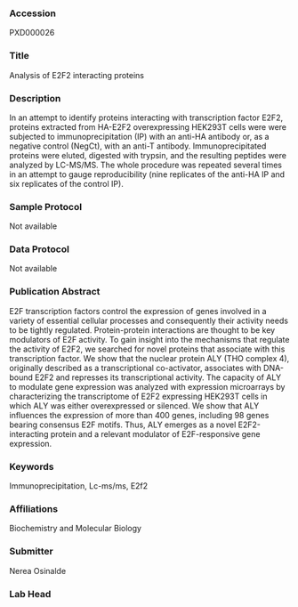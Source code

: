 ### Accession
PXD000026

### Title
Analysis of E2F2 interacting proteins

### Description
In an attempt to identify proteins interacting with transcription factor E2F2, proteins extracted from HA-E2F2 overexpressing HEK293T cells were were subjected to immunoprecipitation (IP) with an anti-HA antibody or, as a negative control (NegCt), with an anti-T antibody. Immunoprecipitated proteins were eluted, digested with trypsin, and the resulting peptides were analyzed by LC-MS/MS. The whole procedure was repeated several times in an attempt to gauge reproducibility (nine replicates of the anti-HA IP and six replicates of the control IP).

### Sample Protocol
Not available

### Data Protocol
Not available

### Publication Abstract
E2F transcription factors control the expression of genes involved in a variety of essential cellular processes and consequently their activity needs to be tightly regulated. Protein-protein interactions are thought to be key modulators of E2F activity. To gain insight into the mechanisms that regulate the activity of E2F2, we searched for novel proteins that associate with this transcription factor. We show that the nuclear protein ALY (THO complex 4), originally described as a transcriptional co-activator, associates with DNA-bound E2F2 and represses its transcriptional activity. The capacity of ALY to modulate gene expression was analyzed with expression microarrays by characterizing the transcriptome of E2F2 expressing HEK293T cells in which ALY was either overexpressed or silenced. We show that ALY influences the expression of more than 400 genes, including 98 genes bearing consensus E2F motifs. Thus, ALY emerges as a novel E2F2-interacting protein and a relevant modulator of E2F-responsive gene expression.

### Keywords
Immunoprecipitation, Lc-ms/ms, E2f2

### Affiliations
Biochemistry and Molecular Biology

### Submitter
Nerea Osinalde

### Lab Head


